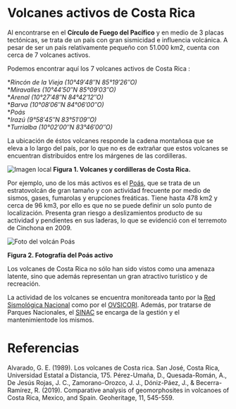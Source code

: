 # Volcanes activos de Costa Rica
Al encontrarse en el **Círculo de Fuego del Pacífico** y en medio de 3 placas tectónicas, se trata de un país con gran sismicidad e influencia volcánica. A pesar de ser un país relativamente pequeño con 51.000 km2, cuenta con cerca de 7 volcanes activos. 
 
Podemos encontrar aquí los 7 volcanes activos de Costa Rica : 

**Rincón de la Vieja (10°49′48″N 85°19′26″O)*   
**Miravalles (10°44′50″N 85°09′03″O)*   
**Arenal (10°27′48″N 84°42′12″O)*    
**Barva (10°08′06″N 84°06′00″O)*     
**Poás*    
**Irazú (9°58′45″N 83°51′09″O)*   
**Turrialba (10°02′00″N 83°46′00″O)* 

La ubicación de éstos volcanes responde la cadena montañosa que se eleva a lo largo del país, por lo que no es de extrañar que estos volcanes se encuentran distribuidos entre los márgenes de las cordilleras.

![Imagen local]()
**Figura 1. Volcanes y cordilleras de Costa Rica.** 

Por ejemplo, uno de los más activos es el [Poás](https://es.wikipedia.org/wiki/Parque_nacional_Volc%C3%A1n_Po%C3%A1s), que se trata de un estratovolcán de gran tamaño y con actividad frecuente por medio de sismos, gases, fumarolas y erupciones freáticas. Tiene hasta 478 km2 y cerca de 96 km3, por ello es que no se puede definir un solo punto de localización. Presenta gran riesgo a deslizamientos producto de su actividad y pendientes en sus laderas, lo que se evidenció con el terremoto de Cinchona en 2009. 

![Foto del volcán Poás](https://media.tacdn.com/media/attractions-splice-spp-674x446/06/d7/be/a0.jpg)

**Figura 2. Fotografía del Poás activo**

Los volcanes de Costa Rica no sólo han sido vistos como una amenaza latente, sino que además representan un gran atractivo turístico y de recreación. 


La actividad de los volcanes se encuentra monitoreada tanto por la [Red Sismológica Nacional](https://rsn.ucr.ac.cr/) como por el [OVSICORI](http://www.ovsicori.una.ac.cr/). Además, por tratarse de Parques Nacionales, el [SINAC](https://www.sinac.go.cr/ES/Paginas/default.aspx) se encarga de la gestión y el mantenimientode los mismos. 

# Referencias

Alvarado, G. E. (1989). Los volcanes de Costa rica. San José, Costa Rica, Universidad Estatal a Distancia, 175.
Pérez-Umaña, D., Quesada-Román, A., De Jesús Rojas, J. C., Zamorano-Orozco, J. J., Dóniz-Páez, J., & Becerra-Ramírez, R. (2019). Comparative analysis of geomorphosites in volcanoes of Costa Rica, Mexico, and Spain. Geoheritage, 11, 545-559.
